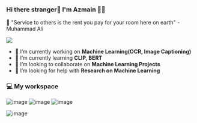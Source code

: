 ### Hi there stranger👋 I'm Azmain 👨‍💻
💬 "Service to others is the rent you pay for your room here on earth" - Muhammad Ali

<!--
**AzmainO7/AzmainO7** is a ✨ _special_ ✨ repository because its `README.md` (this file) appears on your GitHub profile.
Here are some ideas to get you started:

- 🔭 I’m currently working on ...
- 🌱 I’m currently learning ...
- 👯 I’m looking to collaborate on ...
- 🤔 I’m looking for help with ...
- 💬 Ask me about ...
- 📫 How to reach me: ...
- 😄 Pronouns: ...
- ⚡ Fun fact: ...
-->

![](https://komarev.com/ghpvc/?username=AzmainO7&style=flat-square&label=Profile+Views)
- 🔭 I’m currently working on **Machine Learning(OCR, Image Captioning)** 
- 🌱 I’m currently learning **CLIP, BERT**
- 👯 I’m looking to collaborate on **Machine Learning Projects**
- 🤔 I’m looking for help with **Research on Machine Learning**

### 💻 My workspace   
![image](https://img.shields.io/badge/Windows_11-0078d4?style=for-the-badge&logo=windows-11&logoColor=white) ![image](https://img.shields.io/badge/Intel%20Core_i5_13th-0071C5?style=for-the-badge&logo=intel&logoColor=white) ![image](https://img.shields.io/badge/NVIDIA-RTX_3070-76B900?style=for-the-badge&logo=nvidia&logoColor=white)

![image](https://github-profile-summary-cards.vercel.app/api/cards/profile-details?username={AzmainO7})
